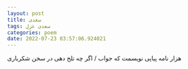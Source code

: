 ```yaml
---
layout: post
title: سعدی
tags: سعدی غزل
categories: poem
date: 2022-07-23 03:57:06.924021
---
```


هزار نامه پیاپی نویسمت که جواب / اگر چه تلخ دهی در سخن شکرباری